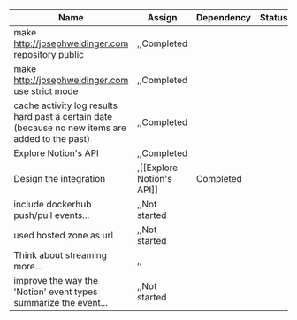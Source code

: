 |Name|Assign|Dependency|Status|
|---|---|---|---|
|make http://josephweidinger.com repository public|,,Completed|
|make http://josephweidinger.com use strict mode|,,Completed|
|cache activity log results hard past a certain date (because no new items are added to the past)|,,Completed|
|Explore Notion's API|,,Completed|
|Design the integration|,[[Explore Notion's API]]|Completed|
|include dockerhub push/pull events...|,,Not started|
|used hosted zone as url|,,Not started|
|Think about streaming more...|,,|
|improve the way the 'Notion' event types summarize the event...|,,Not started|